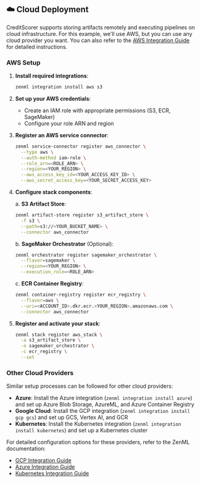 ## ☁️ Cloud Deployment

CreditScorer supports storing artifacts remotely and executing pipelines on cloud infrastructure. For this example, we'll use AWS, but you can use any cloud provider you want. You can also refer to the [AWS Integration Guide](https://docs.zenml.io/stacks/popular-stacks/aws-guide) for detailed instructions.

### AWS Setup

1. **Install required integrations**:

   ```bash
   zenml integration install aws s3
   ```

2. **Set up your AWS credentials**:

   - Create an IAM role with appropriate permissions (S3, ECR, SageMaker)
   - Configure your role ARN and region

3. **Register an AWS service connector**:

   ```bash
   zenml service-connector register aws_connector \
     --type aws \
     --auth-method iam-role \
     --role_arn=<ROLE_ARN> \
     --region=<YOUR_REGION> \
     --aws_access_key_id=<YOUR_ACCESS_KEY_ID> \
     --aws_secret_access_key=<YOUR_SECRET_ACCESS_KEY>
   ```

4. **Configure stack components**:

   a. **S3 Artifact Store**:

   ```bash
   zenml artifact-store register s3_artifact_store \
     -f s3 \
     --path=s3://<YOUR_BUCKET_NAME> \
     --connector aws_connector
   ```

   b. **SageMaker Orchestrator** (Optional):

   ```bash
   zenml orchestrator register sagemaker_orchestrator \
     --flavor=sagemaker \
     --region=<YOUR_REGION> \
     --execution_role=<ROLE_ARN>
   ```

   c. **ECR Container Registry**:

   ```bash
   zenml container-registry register ecr_registry \
     --flavor=aws \
     --uri=<ACCOUNT_ID>.dkr.ecr.<YOUR_REGION>.amazonaws.com \
     --connector aws_connector
   ```

5. **Register and activate your stack**:
   ```bash
   zenml stack register aws_stack \
     -a s3_artifact_store \
     -o sagemaker_orchestrator \
     -c ecr_registry \
     --set
   ```

### Other Cloud Providers

Similar setup processes can be followed for other cloud providers:

- **Azure**: Install the Azure integration (`zenml integration install azure`) and set up Azure Blob Storage, AzureML, and Azure Container Registry
- **Google Cloud**: Install the GCP integration (`zenml integration install gcp gcs`) and set up GCS, Vertex AI, and GCR
- **Kubernetes**: Install the Kubernetes integration (`zenml integration install kubernetes`) and set up a Kubernetes cluster

For detailed configuration options for these providers, refer to the ZenML documentation:

- [GCP Integration Guide](https://docs.zenml.io/stacks/popular-stacks/gcp-guide)
- [Azure Integration Guide](https://docs.zenml.io/stacks/popular-stacks/azure-guide)
- [Kubernetes Integration Guide](https://docs.zenml.io/stacks/popular-stacks/kubernetes)
